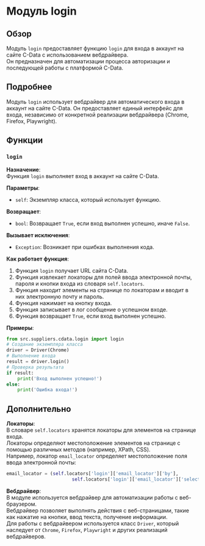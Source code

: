 # Модуль login

## Обзор

Модуль `login` предоставляет функцию `login` для входа в аккаунт на сайте C-Data с использованием вебдрайвера.  
Он предназначен для автоматизации процесса авторизации и последующей работы с платформой C-Data.

## Подробнее

Модуль `login` использует вебдрайвер для автоматического входа в аккаунт на сайте C-Data. Он предоставляет единый интерфейс для входа, независимо от конкретной реализации вебдрайвера (Chrome, Firefox, Playwright).

## Функции

### `login`

**Назначение**:  
Функция `login` выполняет вход в аккаунт на сайте C-Data.

**Параметры**:
- `self`:  Экземпляр класса, который использует функцию.

**Возвращает**:
- `bool`:  Возвращает `True`, если вход выполнен успешно, иначе `False`.

**Вызывает исключения**:
- `Exception`:  Возникает при ошибках выполнения кода.

**Как работает функция**:
1. Функция `login` получает URL сайта C-Data.
2. Функция извлекает локаторы для полей ввода электронной почты, пароля и кнопки входа из словаря `self.locators`. 
3. Функция находит элементы на странице по локаторам и вводит в них электронную почту и пароль.
4. Функция нажимает на кнопку входа.
5. Функция записывает в лог сообщение о успешном входе.
6. Функция возвращает `True`, если вход выполнен успешно.

**Примеры**:

```python
from src.suppliers.cdata.login import login
# Создание экземпляра класса
driver = Driver(Chrome)
# Выполнение входа
result = driver.login()
# Проверка результата
if result:
    print('Вход выполнен успешно!')
else:
    print('Ошибка входа!')
```

## Дополнительно 

**Локаторы**:  
В словаре `self.locators` хранятся локаторы для элементов на странице входа.  
Локаторы определяют местоположение элементов на странице с помощью различных методов (например, XPath, CSS).  
Например, локатор `email_locator`  определяет местоположение поля ввода электронной почты:

```python
email_locator = (self.locators['login']['email_locator']['by'], 
                        self.locators['login']['email_locator']['selector'])
```

**Вебдрайвер**:  
В модуле используется вебдрайвер для автоматизации работы с веб-браузером.  
Вебдрайвер позволяет выполнять действия с веб-страницами, такие как нажатие на кнопки, ввод текста, получение информации.  
Для работы с вебдрайвером используется класс `Driver`,  который наследует от `Chrome`, `Firefox`, `Playwright` и других реализаций вебдрайверов.